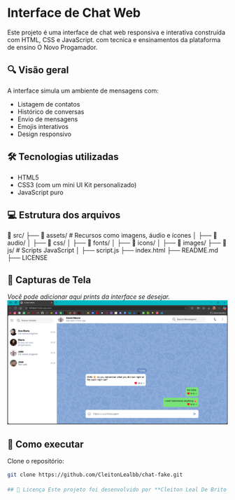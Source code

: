 # Interface de Chat Web

Este projeto é uma interface de chat web responsiva e interativa construída com HTML, CSS e JavaScript. com tecnica e ensinamentos da plataforma de ensino O Novo Progamador.

## 🔍 Visão geral

A interface simula um ambiente de mensagens com:
- Listagem de contatos
- Histórico de conversas
- Envio de mensagens
- Emojis interativos
- Design responsivo

## 🛠️ Tecnologias utilizadas

- HTML5
- CSS3 (com um mini UI Kit personalizado)
- JavaScript puro

## 💻 Estrutura dos arquivos

📁 src/
├── 📁 assets/    # Recursos como imagens, áudio e ícones
│   ├── 📁 audio/
│   ├── 📁 css/
│   ├── 📁 fonts/
│   ├── 📁 icons/
│   ├── 📁 images/
├── 📁 js/        # Scripts JavaScript
│   ├── script.js
├── index.html
├── README.md
├── LICENSE


## 📸 Capturas de Tela

*Você pode adicionar aqui prints da interface se desejar.*
![Tela Principal](./src/assets/images/telaChat.png)


## 🚀 Como executar

Clone o repositório:
   ```bash
   git clone https://github.com/CleitonLealbb/chat-fake.git

 ## 📝 Licença Este projeto foi desenvolvido por **Cleiton Leal De Brito Batista** e está licenciado sob a Licença [CC BY-NC-ND 4.0](https://creativecommons.org/licenses/by-nc-nd/4.0/deed.pt-br). Você pode usar e compartilhar este conteúdo com atribuição, mas **não pode modificá-lo ou usá-lo comercialmente**.
